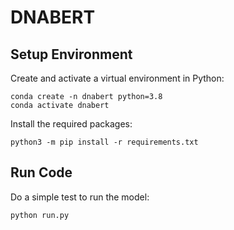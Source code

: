 # DNABERT
## Setup Environment
Create and activate a virtual environment in Python:
```
conda create -n dnabert python=3.8
conda activate dnabert
```

Install the required packages:
```
python3 -m pip install -r requirements.txt
```

## Run Code
Do a simple test to run the model:
```
python run.py
```